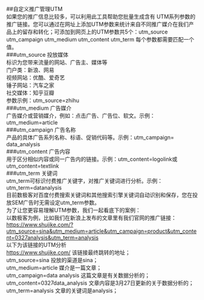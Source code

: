 ##自定义推广管理UTM  
如果您的推广信息比较多，可以利用此工具帮助您批量生成含有 UTM系列参数的推广链接。您可以通过在网址上添加UTM参数来统计来自不同推广媒介在我们产品上的留存和转化；可添加到网页上的UTM参数共5个：utm_source  utm_campaign  utm_medium  utm_content  utm_term 每个参数都需要匹配一个值。  
###utm_source	投放媒体  
标识为您带来流量的网站、广告主、媒体等  
门户类：新浪、网易  
视频网站：优酷、爱奇艺  
锤子网站：汽车之家  
社交媒体：知乎豆瓣  
参数示例：utm_source=zhihu  
###utm_medium 广告媒介  
广告媒介或营销媒介，例如：点击广告、广告位、软文。示例：utm_medium=article  
###utm_campaign 广告名称  
产品的具体广告系列名称、标语、促销代码等。示例：utm_campaign= data_analysis  
###utm_content 广告内容  
用于区分相似内容或同一广告内的链接。示例：utm_content=logolink或utm_content=textlink  
###utm_term 关键词  
utm_term可标识付费推广关键字，对推广关键词进行分析。示例：utm_term=datanalysis  
目前数极客对百度付费搜索关键词和其他搜索引擎关键词自动识别和保存，您在投放SEM广告时无需设定utm_term参数。  
为了让您更容易理解UTM参数，我们一起看底下的案例：  
以数极客为例，比如我们在新浪上发布的文章里有我们官网的推广链接：  
https://www.shujike.com/?utm_source=sina&utm_medium=article&utm_campaign=product&utm_content=0327analysis&utm_term=analysis  
以下为该链接的UTM分析  
https://www.shujike.com/ 该链接最终跳转的地址；  
utm_source=sina 投放的渠道是sina；  
utm_medium=article 媒介是一篇文章；  
utm_campaign=data analysis  这篇文章是有关数据分析的；  
utm_content=0327data_analysis 文章内容是3月27日更新的关于数据分析的；  
utm_term=analysis 文章的关键词是analysis；  
